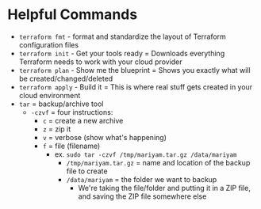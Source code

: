 # Helpful Commands

- `terraform fmt` - format and standardize the layout of Terraform configuration files
- `terraform init` - Get your tools ready = Downloads everything Terraform needs to work with your cloud provider
- `terraform plan` - Show me the blueprint = Shows you exactly what will be created/changed/deleted
- `terraform apply` - Build it = This is where real stuff gets created in your cloud environment
- `tar` = backup/archive tool
  - `-czvf` = four instructions:
    - `c` = create a new archive
    - `z` = zip it
    - `v` = verbose (show what's happening)
    - `f` = file (filename)
      - ex. `sudo tar -czvf /tmp/mariyam.tar.gz /data/mariyam`
        -  `/tmp/mariyam.tar.gz` = name and location of the backup file to create
        - `/data/mariyam` = the folder we want to backup
          - We're taking the file/folder and putting it in a ZIP file, and saving the ZIP file somewhere else
